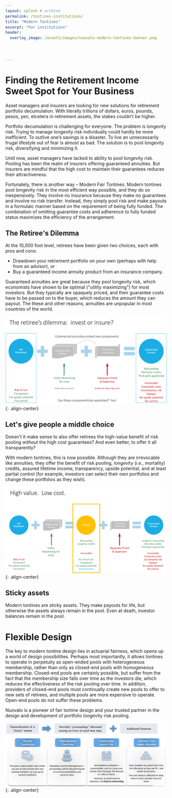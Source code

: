 ```yaml
---
layout: splash # archive
permalink: /tontines-institutions/
title: "Modern Tontines"
excerpt: "For institutions"
header:
  overlay_image: /assets/images/nuovalo-modern-tontines-banner.png



---
```


# Finding the Retirement Income Sweet Spot for Your Business
Asset managers and insurers are looking for new solutions for retirement portfolio decumulation.  With literally trillions of dollars, euros, pounds, pesos, yen, etcetera in retirement assets, the stakes couldn’t be higher.

Portfolio decumulation is challenging for everyone.  The problem is longevity risk.  Trying to manage longevity risk individually could hardly be more inefficient.  To outlive one’s savings is a disaster.  To live an unnecessarily frugal lifestyle out of fear is almost as bad.  The solution is to pool longevity risk, diversifying and minimizing it.

Until now, asset managers have lacked to ability to pool longevity risk.  Pooling has been the realm of insurers offering guaranteed annuities.  But insurers are mindful that the high cost to maintain their guarantees reduces their attractiveness.

Fortunately, there is another way – Modern Fair Tontines.  Modern tontines pool longevity risk in the most efficient way possible, and they do so inexpensively.  They involve no insurance because they make no guarantees and involve no risk transfer.  Instead, they simply pool risk and make payouts in a formulaic manner based on the requirement of being fully funded.  The combination of omitting guarantee costs and adherence to fully funded status maximizes the efficiency of the arrangement.

## The Retiree's Dilemma
At the 10,000 foot level, retirees have been given two choices, each with pros and cons:
* Drawdown your retirement portfolio on your own (perhaps with help from an advisor), or
* Buy a guaranteed income annuity product from an insurance company.  

Guaranteed annuities are great because they pool longevity risk, which economists have shown to be optimal ("utility maximizing") for most investors.  But they typically are opaquely priced, and their guarantee costs have to be passed on to the buyer, which reduces the amount they can payout.  The these and other reasons, annuities are unpopular in most countries of the world.

![image-right](/assets/images/nuovalo-retirees-dilemma.png){: .align-center}

## Let's give people a middle choice
Doesn't it make sense to also offer retirees the high-value benefit of risk pooling *without* the high cost guarantees?  And even better, to offer it all transparently?  

With modern tontines, this is now possible.  Although they are irrevocable like annuities, they offer the benefit of risk pooling, longevity (i.e., mortality) credits, assured lifetime income, transparency, upside potential, and at least partial control (for example, investors can select their own portfolios and change these portfolios as they wish).  

![image-right](/assets/images/nuovalo-high-value-low-cost.png){: .align-center}

## Sticky assets
Modern tontines are sticky assets.  They make payouts for life, but otherwise the assets always remain in the pool.  Even at death, investor balances remain in the pool.

# Flexible Design
The key to modern tontine design lies in actuarial fairness, which opens up a world of design possibilities.  Perhaps most importantly, it allows tontines to operate in perpetuity as open-ended pools with heterogeneous membership, rather than only as closed-end pools with homogeneous membership.  Closed-end pools are certainly possible, but suffer from the fact that the membership size falls over time as the investors die, which reduces the effectiveness of the risk pooling over time.  In addition, providers of closed-end pools must continually create new pools to offer to new sets of retirees, and multiple pools are more expensive to operate.  Open-end pools do not suffer these problems.

Nuovalo is a pioneer of fair tontine design and your trusted partner in the design and development of portfolio longevity risk pooling.

![image-right](/assets/images/tontines_graph.png){: .align-center}
